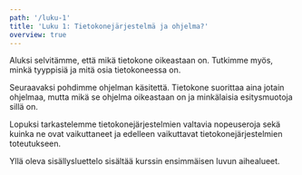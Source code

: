 ```yaml
---
path: '/luku-1'
title: 'Luku 1: Tietokonejärjestelmä ja ohjelma?'
overview: true
---
```


Aluksi selvitämme, että mikä tietokone oikeastaan on. Tutkimme myös, minkä tyyppisiä ja mitä osia tietokoneessa on.

Seuraavaksi pohdimme ohjelman käsitettä. Tietokone suorittaa aina jotain ohjelmaa, mutta mikä se ohjelma oikeastaan on ja minkälaisia esitysmuotoja sillä on.

Lopuksi tarkastelemme tietokonejärjestelmien valtavia nopeuseroja sekä kuinka ne ovat vaikuttaneet ja edelleen vaikuttavat tietokonejärjestelmien toteutukseen.

<please-login></please-login>

<pages-in-this-section></pages-in-this-section>

Yllä oleva sisällysluettelo sisältää kurssin ensimmäisen luvun aihealueet.

<exercises-in-this-section></exercises-in-this-section>
